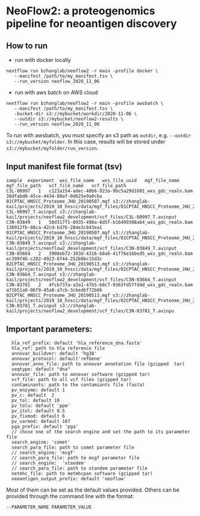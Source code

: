 # NeoFlow2: a proteogenomics pipeline for neoantigen discovery

## How to run 
* run with docker locally

```console
nextflow run bzhanglab/neoflow2 -r main -profile docker \
   --manifest /path/to/my_manifest.tsv \
   --run_version neoflow_2020_11_06
```

* run with aws batch on AWS cloud

```console
nextflow run bzhanglab/neoflow2 -r main -profile awsbatch \
   --manifest /path/to/my_manifest.tsv \
   -bucket-dir s3://mybucket/workdir/2020-11-06 \
   --outdir s3://mybucket/neoflow2-results \
   --run_version neoflow_2020_11_06
```

To run with awsbatch, you must specify an s3 path as `outdir`, e.g.
`--outdir s3://mybucket/myfolder`.  In this case, results will be 
stored under `s3://mybucket/myfolder/run_version`.


## Input manifest file format (tsv)

```
sample	experiment	wxs_file_name	wxs_file_uuid	mgf_file_name	mgf_file_path	vcf_file_name	vcf_file_path
C3L-00997	1	c123a154-adec-48b6-923a-9bc5a29d1601_wxs_gdc_realn.bam	38dfabd0-45ce-4434-80af-0d625e9a0cba	01CPTAC_HNSCC_Proteome_JHU_20190507.mgf	s3://zhanglab-kail/projects/2019_10_hnscc/data/mgf_files/01CPTAC_HNSCC_Proteome_JHU_20190507.mgf	C3L-00997_T.avinput	s3://zhanglab-kail/projects/neoflow2_development/vcf_files/C3L-00997_T.avinput
C3N-03849	1	58d317f1-0935-498a-8d5f-b16499308ab4_wxs_gdc_realn.bam	130912fb-80ca-42cd-bd76-284e3c843ea1	01CPTAC_HNSCC_Proteome_JHU_20190507.mgf	s3://zhanglab-kail/projects/2019_10_hnscc/data/mgf_files/01CPTAC_HNSCC_Proteome_JHU_20190507.mgf	C3N-03849_T.avinput	s3://zhanglab-kail/projects/neoflow2_development/vcf_files/C3N-03849_T.avinput
C3N-03664	2	3908eb72-303d-4316-b8a6-41f76e1bbed5_wxs_gdc_realn.bam	ec399f46-c282-4923-8744-252b8bc15d3c	02CPTAC_HNSCC_Proteome_JHU_20190513.mgf	s3://zhanglab-kail/projects/2019_10_hnscc/data/mgf_files/02CPTAC_HNSCC_Proteome_JHU_20190513.mgf	C3N-03664_T.avinput	s3://zhanglab-kail/projects/neoflow2_development/vcf_files/C3N-03664_T.avinput
C3N-03781	2	4fcb737a-a3a1-47b5-b8c7-9363fd57fd4d_wxs_gdc_realn.bam	a71b51a8-06f9-45a8-a7cb-3cbedbf72b66	02CPTAC_HNSCC_Proteome_JHU_20190513.mgf	s3://zhanglab-kail/projects/2019_10_hnscc/data/mgf_files/02CPTAC_HNSCC_Proteome_JHU_20190513.mgf	C3N-03781_T.avinput	s3://zhanglab-kail/projects/neoflow2_development/vcf_files/C3N-03781_T.avinpu
```

## Important parameters:

```
  hla_ref_prefix: default 'hla_reference_dna.fasta'
  hla_ref: path to hla reference file
  annovar_buildver: default 'hg38'
  annovar_protocol: default'refGene'
  annovar_anno_file: path to annovar annotation file (gzipped  tar)
  seqtype: default "dna"
  annovar_file: path to annovar software (gzipped tar)
  vcf_file: path to all vcf files (gzipped tar)
  contaminants: path to the contamiants file (fasta)
  pv_enzyme: default 1
  pv_c: default  2
  pv_tol: default 10
  pv_tolu: default 'ppm'
  pv_itol: default 0.5
  pv_fixmod: default 6
  pv_varmod: default 107
  pga_prefix: default 'pga'
  // chose one of the search engine and set the path to its parameter file
  search_engine: 'comet'
  search_para_file: path to comet parameter file
  // search_engine: 'msgf'
  // search_para_file: path to msgf parameter file
  // search_engine:  'xtandem'
  // search_para_file: path to xtandem parameter file
  netmhc_file: path to metmhcpan software (gzipped tar)
  neoantigen_output_prefix: default 'neoflow'
```


Most of them can be set as the default values provided. Others can be 
provided through the command line with the format:

`--PARAMETER_NAME PARAMETER_VALUE`

